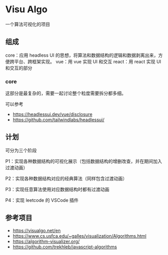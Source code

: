 # Visu Algo

一个算法可视化的项目

## 组成
core：应用 headless UI 的思想，将算法和数据结构的逻辑和数据剥离出来，方便跨平台、跨框架实现。
vue：用 vue 实现 UI 和交互
react：用 react 实现 UI 和交互的部分

### core
这部分是最复杂的，需要一起讨论整个粒度需要拆分都多细。

可以参考
* https://headlessui.dev/vue/disclosure 
* https://github.com/tailwindlabs/headlessui/


## 计划
可分为三个阶段

P1：实现各种数据结构的可视化展示（包括数据结构的增删改查，并在期间加入过渡动画）

P2：实现各种数据结构对应的经典算法（同样包含过渡动画）

P3：实现任意算法使用对应数据结构时都有过渡动画

P4：实现 leetcode 的 VSCode 插件


## 参考项目
* https://visualgo.net/en
* https://www.cs.usfca.edu/~galles/visualization/Algorithms.html
* https://algorithm-visualizer.org/
* https://github.com/trekhleb/javascript-algorithms
